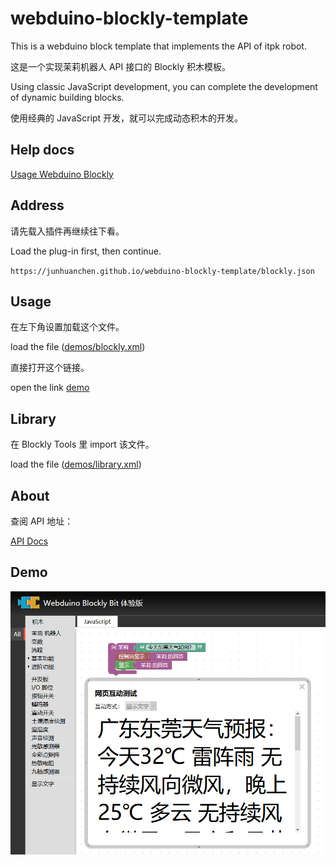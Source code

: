 # webduino-blockly-template

This is a webduino block template that implements the API of itpk robot.

这是一个实现茉莉机器人 API 接口的 Blockly 积木模板。

Using classic JavaScript development, you can complete the development of dynamic building blocks.

使用经典的 JavaScript 开发，就可以完成动态积木的开发。

## Help docs

[Usage Webduino Blockly](https://doc.bpi.org.cn/zh_CN/latest/bpi-web/modules/basic.html)

## Address

请先载入插件再继续往下看。

Load the plug-in first, then continue.

`https://junhuanchen.github.io/webduino-blockly-template/blockly.json`

## Usage

在左下角设置加载这个文件。

load the file ([demos/blockly.xml](demos/blockly.xml))

直接打开这个链接。

open the link [demo](https://bit.webduino.com.cn/blockly/?demo=demo-area-01#qZzEr63j6W)

## Library

在 Blockly Tools 里 import 该文件。

load the file ([demos/library.xml](demos/library.xml))

## About

查阅 API 地址：

[API Docs](http://www.itpk.cn/robot.php)

## Demo

![demo](demo.png)
